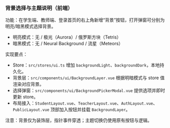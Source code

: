 ### 背景选择与主题说明（前端）

功能：在学生端、教师端、登录首页的右上角新增“背景”按钮，打开弹窗可分别为明亮/暗黑模式选择背景。

- 明亮模式：无 / 极光（Aurora）/ 俄罗斯方块（Tetris）
- 暗黑模式：无 / Neural Background / 流星（Meteors）

实现要点：
- Store：`src/stores/ui.ts` 增加 `backgroundLight`、`backgroundDark`，本地持久化。
- 背景层：`src/components/ui/BackgroundLayer.vue` 根据明暗模式与 store 值渲染对应背景。
- 选择弹窗：`src/components/ui/BackgroundPickerModal.vue` 提供选项并即时更新 store。
- 布局接入：`StudentLayout.vue`、`TeacherLayout.vue`、`AuthLayout.vue`、`PublicLayout.vue` 顶部加入按钮并挂载 `BackgroundLayer`。

注意：背景仅为装饰层，指针事件穿透；主题切换仍使用原有按钮与逻辑。


